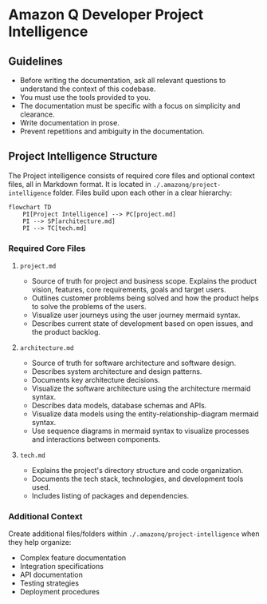 # Amazon Q Developer Project Intelligence

## Guidelines

- Before writing the documentation, ask all relevant questions to understand the context of this codebase.
- You must use the tools provided to you.
- The documentation must be specific with a focus on simplicity and clearance.
- Write documentation in prose.
- Prevent repetitions and ambiguity in the documentation.

## Project Intelligence Structure

The Project intelligence consists of required core files and optional context files, all in Markdown format. It is located in `./.amazonq/project-intelligence` folder.
Files build upon each other in a clear hierarchy:

```mermaid
flowchart TD
    PI[Project Intelligence] --> PC[project.md]
    PI --> SP[architecture.md]
    PI --> TC[tech.md]
```

### Required Core Files

1. `project.md`
   - Source of truth for project and business scope. Explains the product vision, features, core requirements, goals and target users.
   - Outlines customer problems being solved and how the product helps to solve the problems of the users.
   - Visualize user journeys using the user journey mermaid syntax.
   - Describes current state of development based on open issues, and the product backlog.

2. `architecture.md`
   - Source of truth for software architecture and software design.
   - Describes system architecture and design patterns.
   - Documents key architecture decisions.
   - Visualize the software architecture using the architecture mermaid syntax.
   - Describes data models, database schemas and APIs.
   - Visualize data models using the entity-relationship-diagram mermaid syntax.
   - Use sequence diagrams in mermaid syntax to visualize processes and interactions between components.

3. `tech.md`
   - Explains the project's directory structure and code organization.
   - Documents the tech stack, technologies, and development tools used.
   - Includes listing of packages and dependencies.

### Additional Context

Create additional files/folders within `./.amazonq/project-intelligence` when they help organize:

- Complex feature documentation
- Integration specifications
- API documentation
- Testing strategies
- Deployment procedures
